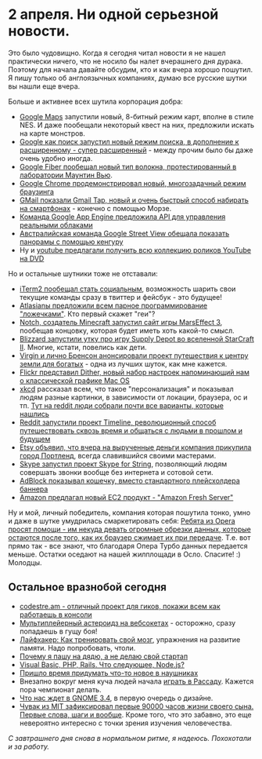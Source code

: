 # 2 апреля. Ни одной серьезной новости.

Это было чудовищно. Когда я сегодня читал новости я не нашел практически ничего, что не носило бы налет вчерашнего дня дурака. Поэтому для начала давайте обсудим, кто и как вчера хорошо пошутил. Я пишу только об англоязычных компаниях, думаю все русские шутки вы нашли еще вчера.

Больше и активнее всех шутила корпорация добра:

* [Google Maps](http://maps.google.com/) запустили новый, 8-битный режим карт, вполне в стиле NES. И даже пообещали некоторый квест на них, предложили искать на карте монстров.
* [Google как поиск запустил новый режим поиска, в дополнение к расширенному - супер расширенный](http://www.google.com/js/reallyadvanced.html) - между прочим было бы даже очень удобно иногда.
* [Google Fiber пообещал новый тип волокна, протестированный в лаборатории Маунтин Вью](http://www.google.com/fiber/kansascity/index.html).
* [Google Chrome продемонстрировал новый, многозадачный режим браузинга](https://www.google.com/intl/en/chrome/multitask.html)
* [GMail показали Gmail Tap, новый и очень быстрый способ набирать на смартфонах](http://gmailblog.blogspot.ca/2012/03/introducing-gmail-tap.html) - конечно с помощью Морзе.
* [Команда Google App Engine предложила API для управления реальными облаками](http://googleappengine.blogspot.com/2012/04/google-cloud-api-cloud-coverage.html)
* [Австралийская команда Google Street View обещала показать панорамы с помощью кенгуру](http://google-au.blogspot.com.au/2012/04/google-street-roo-exploring-outback-one.html)
* Ну и [youtube предлагали получить всю коллекцию роликов YouTube на DVD](http://www.youtube.com/theyoutubecollection)

Но и остальные шутники тоже не отставали:

* [iTerm2 пообещал стать социальным](https://groups.google.com/d/topic/iterm2-discuss/H_tTbNjFT5g/discussion), возможность шарить свои текущие команды сразу в твиттер и фейсбук - это будущее!
* [Atlasianы предложили всем парное программирование "ложечками"](https://bitbucket.org/spooning/). Кто первый скажет "геи"?
* [Notch, создатель Minecraft запустил сайт игры MarsEffect 3](http://marseffect.net/), пообещав концовку, которая будет иметь хоть какой-то смысл.
* [Blizzard запустили утку про игру Supply Depot во вселенной StarCraft II](http://us.blizzard.com/en-us/games/supplydepot/). Многие, кстати, повелись как дети.
* [Virgin и лично Бренсон анонсировали проект путешествия к центру земли для богатых](http://virginvolcanic.com/) - одна из лучших шуток, как мне кажется.
* [Flickr представил Dither, новый набор настроек напоминающий нам о классической графике Mac OS](http://blog.flickr.net/2012/04/01/your-photos-re-envisioned/)
* [xkcd](http://xkcd.com/) рассказал всем, что такое "персонализация" и показывал людям разные картинки, в зависимости от локации, браузера, ос и тп. [Тут на reddit люди собрали почти все варианты, которые нашлись](http://www.reddit.com/r/comics/comments/rnpiw/mindboggling_xkcd_april_fools_comic/)
* [Reddit запустили проект Timeline, революционный способ путешествовать сквозь время и общаться с людьми в прошлом и будущем](http://blog.reddit.com/2012/03/introducing-reddit-timeline.html)
* [Etsy объявил, что вчера на вырученные деньги компания прикупила город Портленд](http://www.etsy.com/blog/news/2012/etsy-acquires-city-of-portland/), всегда славившийся своими мастерами.
* [Skype запустил проект Skype for String](https://support.skype.com/en-us/faq/FA12026/What-is-Skype-for-String), позволяющий людям совершать звонки вообще без интернета и сотовой сети.
* [AdBlock показывал кошечку, вместо стандартного плейсхолдера баннера](http://adblockforchrome.blogspot.com/2012/03/inturdusing-catblock.html)
* [Amazon предлагал новый EC2 продукт - "Amazon Fresh Server"](http://aws.typepad.com/aws/2012/04/new-amazon-fresh-servers.html)

Ну и мой, личный победитель, компания которая пошутила тонко, умно и даже в шутке умудрилась смаркетировать себя:
[Ребята из Opera просят помощи - им некуда девать огромные обрезки данных, которые остаются после того, как их браузер сжимает их при передаче](http://my.opera.com/chooseopera/blog/2012/04/01/please-help-us-with-our-data-problem). Т.е. вот прямо так - все знают, что благодаря Опера Турбо данных передается меньше. Остатки оседают на нашей жилплощади в Осло. Спасите! :) Молодцы.

## Остальное вразнобой сегодня

* [codestre.am - отличный проект для гиков, покажи всем как работаешь в консоли](http://codestre.am)
* [Мультиплейерный астероидз на вебсокетах](http://seb.ly/demos/MMOsteroids.html) - осторожно, сразу попадаешь в гущу боя!
* [Лайфхакер: Как тренировать свой мозг](http://lifehacker.com/5897708/how-to-train-your-brain-and-boost-your-memory-like-a-usa-memory-champion), упражнения на развитие памяти. Надо попробовать, чтоли.
* [Почему я пашу на дядю, а не делаю свой стартап](http://fredandrandall.com/blog/2012/04/01/why-im-working-for-the-man-and-not-doing-a-startup/)
* [Visual Basic, PHP, Rails. Что следующее, Node.js?](http://andrewchenblog.com/2012/04/01/visual-basic-php-rails-is-node-js-next/)
* [Пришло время придумать что-то новое в наушниках](http://chrismaury.com/post/20294864914/its-time-to-level-up-headphone-tech)
* Внезапно вокруг меня куча людей начала [играть в Рассаду](http://ru.wikipedia.org/wiki/%D0%A0%D0%B0%D1%81%D1%81%D0%B0%D0%B4%D0%B0_%28%D0%B8%D0%B3%D1%80%D0%B0%29). Кажется пора чемпионат делать.
* [Что нас ждет в GNOME 3.4](http://arstechnica.com/business/news/2012/04/hands-on-gnome-34-arrives-introducing-significant-design-changes.ars), в первую очередь о дизайне.
* [Чувак из MIT зафиксировал первые 90000 часов жизни своего сына. Первые слова, шаги и вообще](http://www.fastcompany.com/1733627/mit-scientist-captures-his-sons-first-90000-hours-on-video). Кроме того, что это забавно, это еще невероятно интересно с точки зрения изучения человечества.

*С завтрашнего дня снова в нормальном ритме, я надеюсь. Похохотали и за работу.*
